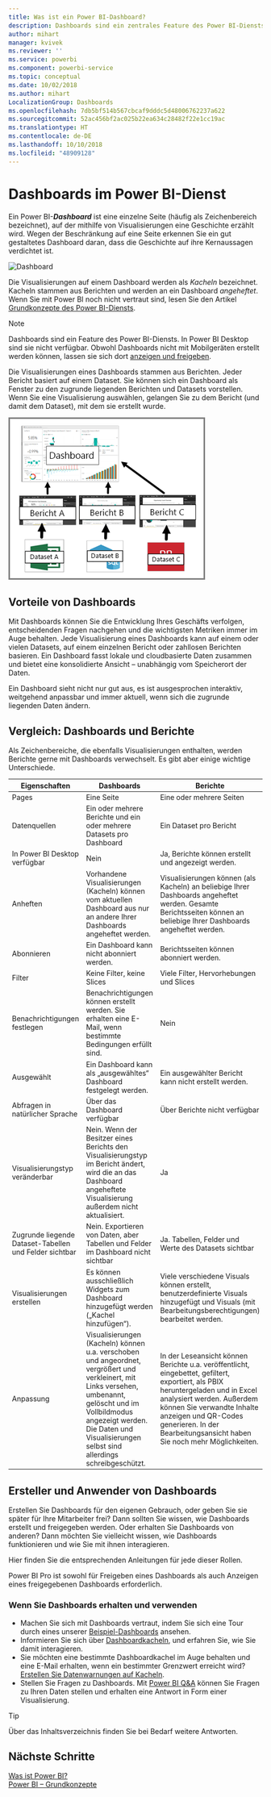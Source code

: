 ```yaml
---
title: Was ist ein Power BI-Dashboard?
description: Dashboards sind ein zentrales Feature des Power BI-Diensts.
author: mihart
manager: kvivek
ms.reviewer: ''
ms.service: powerbi
ms.component: powerbi-service
ms.topic: conceptual
ms.date: 10/02/2018
ms.author: mihart
LocalizationGroup: Dashboards
ms.openlocfilehash: 7db5bf514b567cbcaf9dddc5d48006762237a622
ms.sourcegitcommit: 52ac456bf2ac025b22ea634c28482f22e1cc19ac
ms.translationtype: HT
ms.contentlocale: de-DE
ms.lasthandoff: 10/10/2018
ms.locfileid: "48909128"
---
```

# <a name="dashboards-in-power-bi-service"></a>Dashboards im Power BI-Dienst

Ein Power BI-***Dashboard*** ist eine einzelne Seite (häufig als Zeichenbereich bezeichnet), auf der mithilfe von Visualisierungen eine Geschichte erzählt wird. Wegen der Beschränkung auf eine Seite erkennen Sie ein gut gestaltetes Dashboard daran, dass die Geschichte auf ihre Kernaussagen verdichtet ist.

![Dashboard](media/end-user-dashboards/power-bi-dashboard2.png)

Die Visualisierungen auf einem Dashboard werden als *Kacheln* bezeichnet. Kacheln stammen aus Berichten und werden an ein Dashboard *angeheftet*. Wenn Sie mit Power BI noch nicht vertraut sind, lesen Sie den Artikel [Grundkonzepte des Power BI-Diensts](end-user-basic-concepts.md).

> [!NOTE]
> Dashboards sind ein Feature des Power BI-Diensts. In Power BI Desktop sind sie nicht verfügbar. Obwohl Dashboards nicht mit Mobilgeräten erstellt werden können, lassen sie sich dort [anzeigen und freigeben](/mobile/mobile-apps-view-dashboard.md).
> 
> 

Die Visualisierungen eines Dashboards stammen aus Berichten. Jeder Bericht basiert auf einem Dataset. Sie können sich ein Dashboard als Fenster zu den zugrunde liegenden Berichten und Datasets vorstellen. Wenn Sie eine Visualisierung auswählen, gelangen Sie zu dem Bericht (und damit dem Dataset), mit dem sie erstellt wurde.

![Diagramm, dass die Beziehungen zwischen Dashboards, Berichten und Datasets anzeigt](media/end-user-dashboards/power-bi-diagram.png)

## <a name="advantages-of-dashboards"></a>Vorteile von Dashboards
Mit Dashboards können Sie die Entwicklung Ihres Geschäfts verfolgen, entscheidenden Fragen nachgehen und die wichtigsten Metriken immer im Auge behalten. Jede Visualisierung eines Dashboards kann auf einem oder vielen Datasets, auf einem einzelnen Bericht oder zahllosen Berichten basieren. Ein Dashboard fasst lokale und cloudbasierte Daten zusammen und bietet eine konsolidierte Ansicht – unabhängig vom Speicherort der Daten.

Ein Dashboard sieht nicht nur gut aus, es ist ausgesprochen interaktiv, weitgehend anpassbar und immer aktuell, wenn sich die zugrunde liegenden Daten ändern.

## <a name="dashboards-versus-reports"></a>Vergleich: Dashboards und Berichte
Als Zeichenbereiche, die ebenfalls Visualisierungen enthalten, werden Berichte gerne mit Dashboards verwechselt. Es gibt aber einige wichtige Unterschiede.

| **Eigenschaften** | **Dashboards** | **Berichte** |
| --- | --- | --- |
| Pages |Eine Seite |Eine oder mehrere Seiten |
| Datenquellen |Ein oder mehrere Berichte und ein oder mehrere Datasets pro Dashboard |Ein Dataset pro Bericht |
| In Power BI Desktop verfügbar |Nein |Ja, Berichte können erstellt und angezeigt werden. |
| Anheften |Vorhandene Visualisierungen (Kacheln) können vom aktuellen Dashboard aus nur an andere Ihrer Dashboards angeheftet werden. |Visualisierungen können (als Kacheln) an beliebige Ihrer Dashboards angeheftet werden. Gesamte Berichtsseiten können an beliebige Ihrer Dashboards angeheftet werden. |
| Abonnieren |Ein Dashboard kann nicht abonniert werden. |Berichtsseiten können abonniert werden. |
| Filter |Keine Filter, keine Slices |Viele Filter, Hervorhebungen und Slices |
| Benachrichtigungen festlegen |Benachrichtigungen können erstellt werden. Sie erhalten eine E-Mail, wenn bestimmte Bedingungen erfüllt sind. |Nein |
| Ausgewählt |Ein Dashboard kann als „ausgewähltes“ Dashboard festgelegt werden. |Ein ausgewählter Bericht kann nicht erstellt werden. |
| Abfragen in natürlicher Sprache |Über das Dashboard verfügbar |Über Berichte nicht verfügbar |
| Visualisierungstyp veränderbar |Nein. Wenn der Besitzer eines Berichts den Visualisierungstyp im Bericht ändert, wird die an das Dashboard angeheftete Visualisierung außerdem nicht aktualisiert. |Ja |
| Zugrunde liegende Dataset-Tabellen und Felder sichtbar |Nein. Exportieren von Daten, aber Tabellen und Felder im Dashboard nicht sichtbar |Ja. Tabellen, Felder und Werte des Datasets sichtbar |
| Visualisierungen erstellen |Es können ausschließlich Widgets zum Dashboard hinzugefügt werden („Kachel hinzufügen“). |Viele verschiedene Visuals können erstellt, benutzerdefinierte Visuals hinzugefügt und Visuals (mit Bearbeitungsberechtigungen) bearbeitet werden. |
| Anpassung |Visualisierungen (Kacheln) können u.a. verschoben und angeordnet, vergrößert und verkleinert, mit Links versehen, umbenannt, gelöscht und im Vollbildmodus angezeigt werden. Die Daten und Visualisierungen selbst sind allerdings schreibgeschützt. |In der Leseansicht können Berichte u.a. veröffentlicht, eingebettet, gefiltert, exportiert, als PBIX heruntergeladen und in Excel analysiert werden. Außerdem können Sie verwandte Inhalte anzeigen und QR-Codes generieren.  In der Bearbeitungsansicht haben Sie noch mehr Möglichkeiten. |

## <a name="dashboard-creators-and-dashboard-consumers"></a>Ersteller und Anwender von Dashboards
Erstellen Sie Dashboards für den eigenen Gebrauch, oder geben Sie sie später für Ihre Mitarbeiter frei? Dann sollten Sie wissen, wie Dashboards erstellt und freigegeben werden. Oder erhalten Sie Dashboards von anderen? Dann möchten Sie vielleicht wissen, wie Dashboards funktionieren und wie Sie mit ihnen interagieren.

Hier finden Sie die entsprechenden Anleitungen für jede dieser Rollen.

Power BI Pro ist sowohl für Freigeben eines Dashboards als auch Anzeigen eines freigegebenen Dashboards erforderlich.

### <a name="if-you-will-be-receiving-and-consuming-dashboards"></a>Wenn Sie Dashboards erhalten und verwenden
* Machen Sie sich mit Dashboards vertraut, indem Sie sich eine Tour durch eines unserer [Beispiel-Dashboards](../sample-tutorial-connect-to-the-samples.md) ansehen.
* Informieren Sie sich über [Dashboardkacheln](end-user-tiles.md), und erfahren Sie, wie Sie damit interagieren.
* Sie möchten eine bestimmte Dashboardkachel im Auge behalten und eine E-Mail erhalten, wenn ein bestimmter Grenzwert erreicht wird? [Erstellen Sie Datenwarnungen auf Kacheln](end-user-alerts.md).
* Stellen Sie Fragen zu Dashboards. Mit [Power BI Q&A](end-user-q-and-a.md) können Sie Fragen zu Ihren Daten stellen und erhalten eine Antwort in Form einer Visualisierung.

> [!TIP]
> Über das Inhaltsverzeichnis finden Sie bei Bedarf weitere Antworten.
> 

## <a name="next-steps"></a>Nächste Schritte
[Was ist Power BI?](../power-bi-overview.md)  
[Power BI – Grundkonzepte](end-user-basic-concepts.md)  